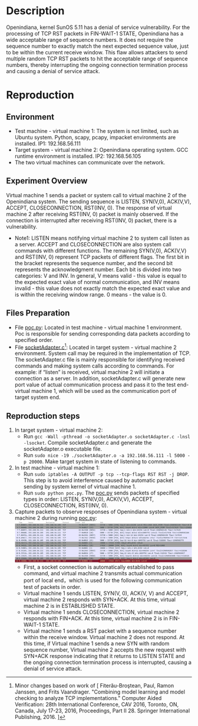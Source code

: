 # Description
Openindiana, kernel SunOS 5.11 has a denial of service vulnerability. For the processing of TCP RST packets in FIN-WAIT-1 STATE, Openindiana has a wide acceptable range of sequence numbers. It does not require the sequence number to exactly match the next expected sequence value, just to be within the current receive window. This flaw allows attackers to send multiple random TCP RST packets to hit the acceptable range of sequence numbers, thereby interrupting the ongoing connection termination process and causing a denial of service attack.

# Reproduction
## Environment
* Test machine - virtual machine 1: The system is not limited, such as Ubuntu system. Python, scapy, pcapy, impacket environments are installed. IP1: 192.168.56.111 
* Target system - virtual machine 2: Openindiana operating system. GCC runtime environment is installed. IP2: 192.168.56.105
* The two virtual machines can communicate over the network.

## Experiment Overview
Virtual machine 1 sends a packet or system call to virtual machine 2 of the Openindiana system. The sending sequence is LISTEN, SYN(V,0), ACK(V,V), ACCEPT, CLOSECONNECTION, RST(INV, 0). The response of virtual machine 2 after receiving RST(INV, 0) packet is mainly observed. If the connection is interrupted after receiving RST(INV, 0) packet, there is a vulnerability. 
* Note1: LISTEN means notifying virtual machine 2 to system call listen as a server. ACCEPT and CLOSECONNECTION are also system call commands with different functions. The remaining SYN(V,0), ACK(V,V) and RST(INV, 0) represent TCP packets of different flags. The first bit in the bracket represents the sequence number, and the second bit represents the acknowledgment number. Each bit is divided into two categories: V and INV. ​​In general​​, V means valid - this value is equal to the expected exact value of normal communication, and INV means invalid - this value does not exactly match the expected exact value and is within the receiving window range. 0 means - the value is 0.

## Files Preparation
* File [poc.py](https://github.com/zq-star/TCP-Vuln-Report/blob/master/Openindiana%20minimal/tcp-rst-in-fin-wait-1/poc.py): Located in test machine - virtual machine 1 environment. Poc is responsible for sending corresponding data packets according to specified order. 
* File [socketAdapter.c](https://github.com/zq-star/TCP-Vuln-Report/blob/master/Openindiana%20minimal/SutAdapter/socketAdapter.c)[^socketAdapterCode]: Located in target system - virtual machine 2 environment. System call may be required in the implementation of TCP. The socketAdapter.c file is mainly responsible for identifying received commands and making system calls according to commands. For example: if “listen” is received, virtual machine 2 will initiate a connection as a server. In addition, socketAdapter.c will generate new port value of actual communication process and pass it to the test end-virtual machine 1, which will be used as the communication port of target system end.

## Reproduction steps
1. In target system - virtual machine 2:
   * Run `gcc -Wall -pthread -o socketAdapter.o socketAdapter.c -lnsl -lsocket`. Compile socketAdapter.c and generate the socketAdapter.o executable file. 
   * Run `sudo nice -19 ./socketAdapter.o -a 192.168.56.111 -l 5000 -p 20000`. Make target system in state of listening to commands.
2. In test machine - virtual machine 1:
   * Run `sudo iptables -A OUTPUT -p tcp --tcp-flags RST RST -j DROP`. This step is to avoid interference caused by automatic packet sending by system kernel of virtual machine 1.
   * Run `sudo python poc.py`. The [poc.py](https://github.com/zq-star/TCP-Vuln-Report/blob/master/Openindiana%20minimal/tcp-rst-in-fin-wait-1/poc.py) sends packets of specified types in order: LISTEN, SYN(V,0), ACK(V,V), ACCEPT, CLOSECONNECTION, RST(INV, 0).
3. Capture packets to observe responses of Openindiana system - virtual machine 2 during running [poc.py](https://github.com/zq-star/TCP-Vuln-Report/blob/master/Openindiana%20minimal/tcp-rst-in-fin-wait-1/poc.py):
![packets](https://github.com/zq-star/TCP-Vuln-Report/blob/master/Openindiana%20minimal/pictures/tcp-rst-in-fin-wait-1-1.png)
   * First, a socket connection is automatically established to pass command, and virtual machine 2 transmits actual communication port of local end，which is used for the following communication test of packets in order.
   * Virtual machine 1 sends LISTEN, SYN(V, 0), ACK(V, V) and ACCEPT, virtual machine 2 responds with SYN+ACK. At this time, virtual machine 2 is in ESTABLISHED STATE.
   * Virtual machine 1 sends CLOSECONNECTION, virtual machine 2 responds with FIN+ACK. At this time, virtual machine 2 is in FIN-WAIT-1 STATE.
   * Virtual machine 1 sends a RST packet with a sequence number within the receive window. Virtual machine 2 does not respond. At this time, if Virtual machine 1 sends a new SYN with random sequence number, Virtual machine 2 accepts the new request with SYN+ACK response indicating that it returns to LISTEN STATE and the ongoing connection termination process is interrupted, causing a denial of service attack.
  
[^socketAdapterCode]: Minor changes based on work of [ Fiterău-Broştean, Paul, Ramon Janssen, and Frits Vaandrager. "Combining model learning and model checking to analyze TCP implementations." Computer Aided Verification: 28th International Conference, CAV 2016, Toronto, ON, Canada, July 17-23, 2016, Proceedings, Part II 28. Springer International Publishing, 2016. ]




